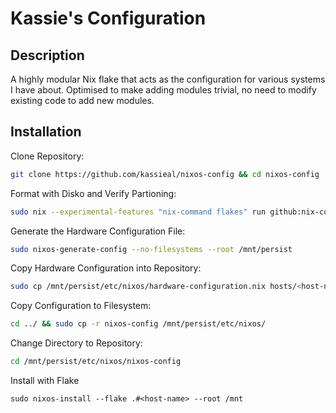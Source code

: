 # Kassie's Configuration
## Description
A highly modular Nix flake that acts as the configuration for various systems I have about. Optimised to make adding modules trivial, no need to modify existing code to add new modules.

## Installation
Clone Repository:
```bash
git clone https://github.com/kassieal/nixos-config && cd nixos-config
```

Format with Disko and Verify Partioning:
```bash
sudo nix --experimental-features "nix-command flakes" run github:nix-community/disko/latest -- --mode disko hosts/<host-name>/disko.nix && lsblk
```

Generate the Hardware Configuration File:
```bash
sudo nixos-generate-config --no-filesystems --root /mnt/persist
```

Copy Hardware Configuration into Repository:
```bash
sudo cp /mnt/persist/etc/nixos/hardware-configuration.nix hosts/<host-name>
```

Copy Configuration to Filesystem:
```bash
cd ../ && sudo cp -r nixos-config /mnt/persist/etc/nixos/
```

Change Directory to Repository:
```bash
cd /mnt/persist/etc/nixos/nixos-config
```

Install with Flake
```
sudo nixos-install --flake .#<host-name> --root /mnt
```
